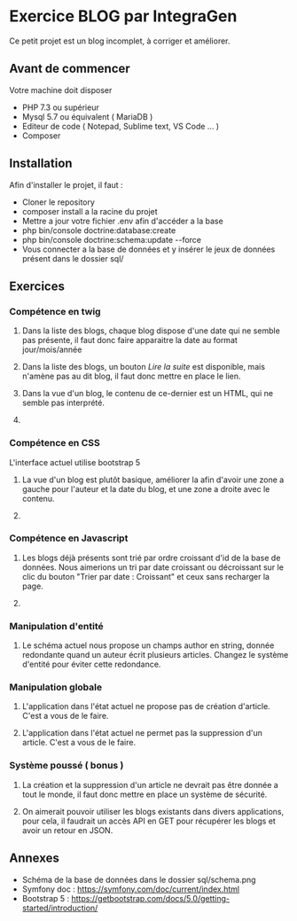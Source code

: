 # Exercice BLOG par IntegraGen

Ce petit projet est un blog incomplet, à corriger et améliorer.

## Avant de commencer
Votre machine doit disposer
* PHP 7.3 ou supérieur
* Mysql 5.7 ou équivalent ( MariaDB )
* Editeur de code ( Notepad, Sublime text, VS Code ... )
* Composer

## Installation
Afin d'installer le projet, il faut :
* Cloner le repository
* composer install a la racine du projet
* Mettre a jour votre fichier .env afin d'accéder a la base
* php bin/console doctrine:database:create
* php bin/console doctrine:schema:update --force
* Vous connecter a la base de données et y insérer le jeux de données présent dans le dossier sql/ 

## Exercices
### Compétence en twig
1) Dans la liste des blogs, chaque blog dispose d'une date qui ne semble pas présente, il faut donc faire apparaitre la date au format jour/mois/année

2) Dans la liste des blogs, un bouton *Lire la suite* est disponible, mais n'amène pas au dit blog, il faut donc mettre en place le lien.

3) Dans la vue d'un blog, le contenu de ce-dernier est un HTML, qui ne semble pas interprété.

4)

### Compétence en CSS
L'interface actuel utilise bootstrap 5
1) La vue d'un blog est plutôt basique, améliorer la afin d'avoir une zone a gauche pour l'auteur et la date du blog, et une zone a droite avec le contenu.

2) 

### Compétence en Javascript
1) Les blogs déjà présents sont trié par ordre croissant d'id de la base de données. Nous aimerions un tri par date croissant ou décroissant sur le clic du bouton "Trier par date : Croissant" et ceux sans recharger la page.

2) 
### Manipulation d'entité
1) Le schéma actuel nous propose un champs author en string, donnée redondante quand un auteur écrit plusieurs articles. Changez le système d'entité pour éviter cette redondance.

### Manipulation globale
1) L'application dans l'état actuel ne propose pas de création d'article. C'est a vous de le faire.

2) L'application dans l'état actuel ne permet pas la suppression d'un article. C'est a vous de le faire.

### Système poussé ( bonus )
1) La création et la suppression d'un article ne devrait pas être donnée a tout le monde, il faut donc mettre en place un système de sécurité.

2) On aimerait pouvoir utiliser les blogs existants dans divers applications, pour cela, il faudrait un accès API en GET pour récupérer les blogs et avoir un retour en JSON.

## Annexes
* Schéma de la base de données dans le dossier sql/schema.png
* Symfony doc : https://symfony.com/doc/current/index.html
* Bootstrap 5 : https://getbootstrap.com/docs/5.0/getting-started/introduction/